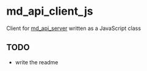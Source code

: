 # md_api_client_js
Client for [md_api_server](https://github.com/ZaubererMD/md_api_server) written as a JavaScript class

## TODO
- write the readme